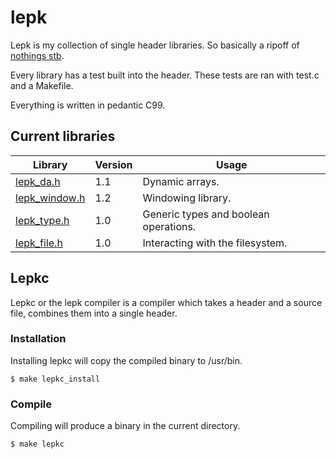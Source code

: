 # lepk
Lepk is my collection of single header libraries. So basically a ripoff of [nothings stb](https://github.com/nothings/stb).

Every library has a test built into the header. These tests are ran with test.c and a Makefile.

Everything is written in pedantic C99.

## Current libraries
| Library | Version | Usage |
| - | - | - |
| [lepk_da.h](libs/lepk_da.h) | 1.1 | Dynamic arrays. | 
| [lepk_window.h](libs/lepk_window.h) | 1.2 | Windowing library. |
| [lepk_type.h](libs/lepk_type.h) | 1.0 | Generic types and boolean operations. |
| [lepk_file.h](libs/lepk_file.h) | 1.0 | Interacting with the filesystem. |

## Lepkc
Lepkc or the lepk compiler is a compiler which takes a header and a source file, combines them into a single header.

### Installation
Installing lepkc will copy the compiled binary to /usr/bin.
```shell
$ make lepkc_install
```

### Compile
Compiling will produce a binary in the current directory.
```shell
$ make lepkc
```
